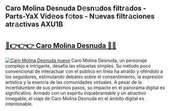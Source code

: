 ## Caro Molina Desnuda D𝚎sn𝚞dos filtr𝚊dos - Parts-YaX Vid𝚎os f𝚘tos - N𝚞evas filtr𝚊ciones atr𝚊ctivas AXU1B

# <h2><a href="http://mb9y8p.tromn.icu/?c=Caro+Molina+Desnuda">🔗👉👉👉 Caro Molina Desnuda 🔗🔗</a></h2>

[![Caro Molina Desnuda nuevo](https://i.imgur.com/pEAQMta.gif)](http://mb9y8p.tromn.icu/?c=Caro+Molina+Desnuda)
Caro Molina Desnuda, un personaje complejo e intrigante, desafía las etiquetas simples. Su método poco convencional de interactuar con el público en línea ha atraído y ofendido a los seguidores, estimulando debates sobre el consentimiento, la expresión artística y la esencia de las comunidades virtuales. A pesar de la incertidumbre de sus próximos pasos, su impacto en el panorama digital es significativo. Armado con un espíritu inquebrantable y un atractivo innegable, el viaje de Caro Molina Desnuda en el ámbito digital es interminable.
